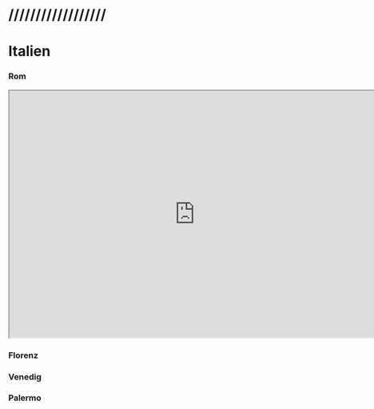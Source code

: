 # ////////////////// 
# Italien
### Rom
<iframe src="https://geoandcode.github.io/roma.html" width="741" height="494"></iframe>

### Florenz

### Venedig

### Palermo
